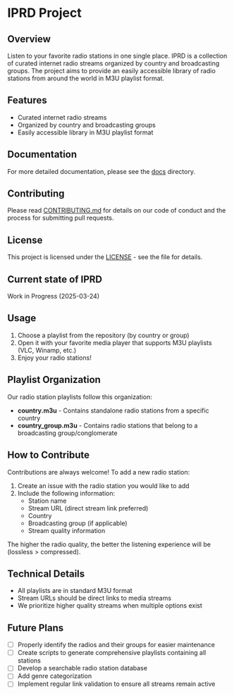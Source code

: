 # IPRD Project

## Overview
Listen to your favorite radio stations in one single place. IPRD is a collection of curated internet radio streams organized by country and broadcasting groups. The project aims to provide an easily accessible library of radio stations from around the world in M3U playlist format.

## Features
- Curated internet radio streams
- Organized by country and broadcasting groups
- Easily accessible library in M3U playlist format

## Documentation
For more detailed documentation, please see the [docs](./docs/) directory.

## Contributing
Please read [CONTRIBUTING.md](CONTRIBUTING.md) for details on our code of conduct and the process for submitting pull requests.

## License
This project is licensed under the [LICENSE](LICENSE) - see the file for details.

## Current state of IPRD

Work in Progress (2025-03-24)

## Usage

1. Choose a playlist from the repository (by country or group)
2. Open it with your favorite media player that supports M3U playlists (VLC, Winamp, etc.)
3. Enjoy your radio stations!

## Playlist Organization

Our radio station playlists follow this organization:

- **country.m3u** - Contains standalone radio stations from a specific country
- **country_group.m3u** - Contains radio stations that belong to a broadcasting group/conglomerate

## How to Contribute

Contributions are always welcome! To add a new radio station:

1. Create an issue with the radio station you would like to add
2. Include the following information:
    - Station name
    - Stream URL (direct stream link preferred)
    - Country
    - Broadcasting group (if applicable)
    - Stream quality information

The higher the radio quality, the better the listening experience will be (lossless > compressed).

## Technical Details

- All playlists are in standard M3U format
- Stream URLs should be direct links to media streams
- We prioritize higher quality streams when multiple options exist

## Future Plans

- [ ] Properly identify the radios and their groups for easier maintenance
- [ ] Create scripts to generate comprehensive playlists containing all stations
- [ ] Develop a searchable radio station database
- [ ] Add genre categorization
- [ ] Implement regular link validation to ensure all streams remain active

